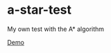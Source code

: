 a-star-test
===========

My own test with the A* algorithm

[Demo](http://fmartingr.github.com/demo/a-star-test/)

